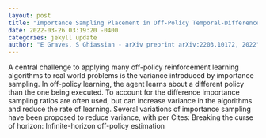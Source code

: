 ```yaml
--- 
layout: post 
title: "Importance Sampling Placement in Off-Policy Temporal-Difference Methods" 
date: 2022-03-26 03:19:20 -0400 
categories: jekyll update 
author: "E Graves, S Ghiassian - arXiv preprint arXiv:2203.10172, 2022" 
--- 
```

A central challenge to applying many off-policy reinforcement learning algorithms to real world problems is the variance introduced by importance sampling. In off-policy learning, the agent learns about a different policy than the one being executed. To account for the difference importance sampling ratios are often used, but can increase variance in the algorithms and reduce the rate of learning. Several variations of importance sampling have been proposed to reduce variance, with per Cites: Breaking the curse of horizon: Infinite-horizon off-policy estimation